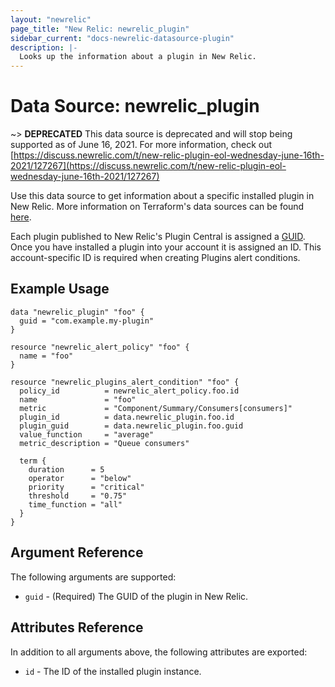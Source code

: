 ```yaml
---
layout: "newrelic"
page_title: "New Relic: newrelic_plugin"
sidebar_current: "docs-newrelic-datasource-plugin"
description: |-
  Looks up the information about a plugin in New Relic.
---
```


# Data Source: newrelic\_plugin

~> **DEPRECATED** This data source is deprecated and will stop being supported as of June 16, 2021. For more information, check out [https://discuss.newrelic.com/t/new-relic-plugin-eol-wednesday-june-16th-2021/127267](https://discuss.newrelic.com/t/new-relic-plugin-eol-wednesday-june-16th-2021/127267)

Use this data source to get information about a specific installed plugin in New Relic. More information on Terraform's data sources can be found [here](https://www.terraform.io/docs/configuration/data-sources.html).

Each plugin published to New Relic's Plugin Central is assigned a [GUID](https://docs.newrelic.com/docs/plugins/plugin-developer-resources/planning-your-plugin/parts-plugin#guid). Once you have installed a plugin into your account it is assigned an ID. This account-specific ID is required when creating Plugins alert conditions.

## Example Usage

```hcl
data "newrelic_plugin" "foo" {
  guid = "com.example.my-plugin"
}

resource "newrelic_alert_policy" "foo" {
  name = "foo"
}

resource "newrelic_plugins_alert_condition" "foo" {
  policy_id          = newrelic_alert_policy.foo.id
  name               = "foo"
  metric             = "Component/Summary/Consumers[consumers]"
  plugin_id          = data.newrelic_plugin.foo.id
  plugin_guid        = data.newrelic_plugin.foo.guid
  value_function     = "average"
  metric_description = "Queue consumers"

  term {
    duration      = 5
    operator      = "below"
    priority      = "critical"
    threshold     = "0.75"
    time_function = "all"
  }
}
```

## Argument Reference

The following arguments are supported:

* `guid` - (Required) The GUID of the plugin in New Relic.

## Attributes Reference

In addition to all arguments above, the following attributes are exported:

* `id` - The ID of the installed plugin instance.